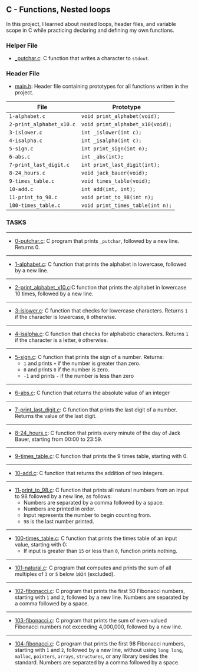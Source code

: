 ## C - Functions, Nested loops

In this project, I learned about nested loops, header files, and variable scope in C while practicing declaring and defining my own functions.

### Helper File

* [_putchar.c](https://github.com/KimberlyPeters/alx-low_level_programming/blob/master/0x02-functions_nested_loops/_putchar.c): C function that writes a character to ```stdout```.

### Header File

* [main.h](https://github.com/KimberlyPeters/alx-low_level_programming/blob/master/0x02-functions_nested_loops/main.h): Header file containing prototypes for all functions written in the project.

|        File          		|      	  Prototype                  	|
| -------------------- 		| -----------------                    	|
| ```1-alphabet.c```    	| ```void print_alphabet(void);``` 	|
| ```2-print_alphabet_x10.c``` 	| ```void print_alphabet_x10(void);```  |
| ```3-islower.c```  		| ```int _islower(int c);```  		|
| ```4-isalpha.c```  		| ```int _isalpha(int c);```		|
| ```5-sign.c```		| ```int print_sign(int n);```		|
| ```6-abs.c```			| ```int _abs(int);```			|
| ```7-print_last_digit.c```    | ```int print_last_digit(int);```      |
| ```8-24_hours.c```            | ```void jack_bauer(void);```	  	|
| ```9-times_table.c```         | ```void times_table(void);```         |
| ```10-add.c```	        | ```int add(int, int);```		|
| ```11-print_to_98.c```        | ```void print_to_98(int n);```        |
| ```100-times_table.c```       | ```void print_times_table(int n);```  |

### TASKS
---------------------------------------------------
* [0-putchar.c](https://github.com/KimberlyPeters/alx-low_level_programming/blob/master/0x02-functions_nested_loops/0-putchar.c): C program that prints ```_putchar```, followed by a new line. Returns 0. 
-----------------------------------------------------
* [1-alphabet.c](https://github.com/KimberlyPeters/alx-low_level_programming/blob/master/0x02-functions_nested_loops/1-alphabet.c): C function that prints the alphabet in lowercase, followed by a new line.
----------------------------------------------
* [2-print_alphabet_x10.c](https://github.com/KimberlyPeters/alx-low_level_programming/blob/master/0x02-functions_nested_loops/2-print_alphabet_x10.c):C function that prints the alphabet in lowercase 10 times, followed by a new line.
--------------------------------
* [3-islower.c](https://github.com/KimberlyPeters/alx-low_level_programming/blob/master/0x02-functions_nested_loops/3-islower.c): C function that checks for lowercase characters. Returns ```1``` if the character is lowercase, ```0``` otherwise.
-------------------------------------------
* [4-isalpha.c](https://github.com/KimberlyPeters/alx-low_level_programming/blob/master/0x02-functions_nested_loops/4-isalpha.c): C function that checks for alphabetic characters. Returns ```1``` if the character is a letter, ```0``` otherwise.
-----------------------------------------------
* [5-sign.c](https://github.com/KimberlyPeters/alx-low_level_programming/blob/master/0x02-functions_nested_loops/5-sign.c): C function that prints the sign of a number. Returns:
	* ```1``` and prints ```+``` if the number is greater than zero.
	* ```0``` and prints ```0``` if the number is zero.
	* ```-1``` and prints ```-``` if the number is less than zero
---------------------------------------------------------
* [6-abs.c](https://github.com/KimberlyPeters/alx-low_level_programming/blob/master/0x02-functions_nested_loops/6-abs.c): C function that returns the absolute value of an integer
------------------------------------------------
* [7-print_last_digit.c](https://github.com/KimberlyPeters/alx-low_level_programming/blob/master/0x02-functions_nested_loops/7-print_last_digit.c): C function that prints the last digit of a number. Returns the value of the last digit.
----------------------------------------------------
* [8-24_hours.c](https://github.com/KimberlyPeters/alx-low_level_programming/blob/master/0x02-functions_nested_loops/8-24_hours.c): C function that prints every minute of the day of Jack Bauer, starting from 00:00 to 23:59.
--------------------------------------------------------------------------
* [9-times_table.c](https://github.com/KimberlyPeters/alx-low_level_programming/blob/master/0x02-functions_nested_loops/9-times_table.c): C function that prints the 9 times table, starting with 0.
--------------------------------------------
* [10-add.c](https://github.com/KimberlyPeters/alx-low_level_programming/blob/master/0x02-functions_nested_loops/10-add.c): C function that returns the addition of two integers.
--------------------------------------------------------
* [11-print_to_98.c](https://github.com/KimberlyPeters/alx-low_level_programming/blob/master/0x02-functions_nested_loops/11-print_to_98.c): C function that prints all natural numbers from an input to 98 followed by a new line, as follows:
	* Numbers are separated by a comma followed by a space.
	* Numbers are printed in order.
	* Input represents the number to begin counting from.
	* ```98``` is the last number printed.
------------------------------------------------------------------
* [100-times_table.c](https://github.com/KimberlyPeters/alx-low_level_programming/blob/master/0x02-functions_nested_loops/100-times_table.c): C function that prints the times table of an input value, starting with 0:
	* If input is greater than ```15``` or less than ```0```, function prints nothing.
------------------------------------------------------
* [101-natural.c](https://github.com/KimberlyPeters/alx-low_level_programming/blob/master/0x02-functions_nested_loops/101-natural.c): C program that computes and prints the sum of all multiples of ```3``` or ```5``` below ```1024``` (excluded).
-------------------------------------------------
* [102-fibonacci.c](https://github.com/KimberlyPeters/alx-low_level_programming/blob/master/0x02-functions_nested_loops/102-fibonacci.c): C program that prints the first 50 Fibonacci numbers, starting with ```1``` and ```2```, followed by a new line. Numbers are separated by a comma followed by a space. 
-------------------------------------------------------------
* [103-fibonacci.c](https://github.com/KimberlyPeters/alx-low_level_programming/blob/master/0x02-functions_nested_loops/103-fibonacci.c): C program that prints the sum of even-valued Fibonacci numbers not exceeding 4,000,000, followed by a new line.
-----------------------------------------------------------
* [104-fibonacci.c](https://github.com/KimberlyPeters/alx-low_level_programming/blob/master/0x02-functions_nested_loops/104-fibonacci.c): C program that prints the first 98 Fibonacci numbers, starting with ```1``` and ```2```, followed by a new line, without using ```long long```, ```malloc```, ```pointers```, ```arrays```, ```structures```, or any library besides the standard. Numbers are separated by a comma followed by a space.
